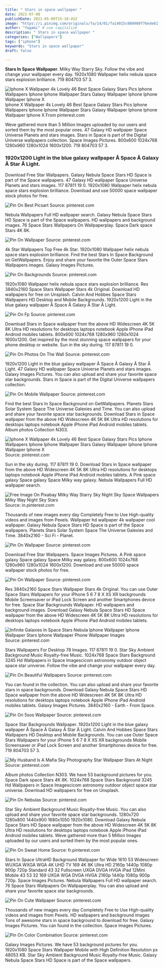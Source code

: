 ```yaml
---
title: " Stars in space wallpaper "
date: 2021-07-08
publishDate: 2021-05-09T15:18:45Z
image: "https://i.pinimg.com/originals/fa/14/01/fa14015c080980f76ede61ffc7e05afb.jpg"
author: "Yagami" # use capitalize
description: " Stars in space wallpaper "
categories: ["Wallpapers"]
tags: ["iphone"]
keywords: "Stars in space wallpaper"
draft: false

---
```



**Stars In Space Wallpaper**. Milky Way Starry Sky. Follow the vibe and change your wallpaper every day. 1920x1080 Wallpaper helix nebula space stars explosion brilliance. 719 804703 57 3.

![Iphone X Wallpaper 4k Lovely 46 Best Space Galaxy Stars Pics Iphone Wallpapers Iphone Iphone Wallpaper Stars Galaxy Wallpaper Iphone Iphone Wallpaper Iphone X](https://i.pinimg.com/originals/68/01/e5/6801e5756f670686c2b8e490e28e2bec.jpg "Iphone X Wallpaper 4k Lovely 46 Best Space Galaxy Stars Pics Iphone Wallpapers Iphone Iphone Wallpaper Stars Galaxy Wallpaper Iphone Iphone Wallpaper Iphone X")
Iphone X Wallpaper 4k Lovely 46 Best Space Galaxy Stars Pics Iphone Wallpapers Iphone Iphone Wallpaper Stars Galaxy Wallpaper Iphone Iphone Wallpaper Iphone X From pinterest.com


Weve gathered more than 5 Million Images uploaded by our users and sorted them by the most popular ones. 47 Galaxy HD wallpaper Space Universe Planets and stars images. Stars in Space is part of the Digital Universe wallpapers collection. Space Images Pictures. 800x600 1024x768 1280x960 1280x1024 1600x1200. 719 804703 57 3.

### 1920x1200 Light in the blue galaxy wallpaper Â Space Â Galaxy Â Star Â Light.

Download Free Star Wallpapers. Galaxy Nebula Space Stars HD Space is part of the Space wallpapers. 47 Galaxy HD wallpaper Space Universe Planets and stars images. 117 87811 19 0. 1920x1080 Wallpaper helix nebula space stars explosion brilliance. Download and use 50000 space wallpaper stock photos for free.


![Pin On Best Picsart](https://i.pinimg.com/originals/ca/52/90/ca529020405fa21bef1a044391b08056.jpg "Pin On Best Picsart")
Source: pinterest.com

Nebula Wallpapers Full HD wallpaper search. Galaxy Nebula Space Stars HD Space is part of the Space wallpapers. HD wallpapers and background images. 76 Space Stars Wallpapers On Wallpaperplay. Space Dark space Stars 4K 8K.

![Pin On Wallpaper](https://i.pinimg.com/originals/4e/f9/9e/4ef99e3c087cfdab99d71d15cc0fdb48.jpg "Pin On Wallpaper")
Source: pinterest.com

4k Star Wallpapers Top Free 4k Star. 1920x1080 Wallpaper helix nebula space stars explosion brilliance. Find the best Stars In Space Background on GetWallpapers. Enjoy and share your favorite the Outer Space Stars Wallpapers images. Galaxy Images Pictures.

![Pin On Backgrounds](https://i.pinimg.com/474x/a9/d2/d8/a9d2d809d42cd42587b47e168b8a2135.jpg "Pin On Backgrounds")
Source: pinterest.com

1920x1080 Wallpaper helix nebula space stars explosion brilliance. Res 3840x2160 Space Stars Wallpaper Stars 4k Original. Download HD wallpapers for free on Unsplash. Calvin And Hobbes Space Stars Wallpapers HD Desktop and Mobile Backgrounds. 1920x1200 Light in the blue galaxy wallpaper Â Space Â Galaxy Â Star Â Light.

![Pin On Fp](https://i.pinimg.com/originals/e3/6d/28/e36d28c490fe26653e50fbd17025f3ef.jpg "Pin On Fp")
Source: pinterest.com

Download Stars in Space wallpaper from the above HD Widescreen 4K 5K 8K Ultra HD resolutions for desktops laptops notebook Apple iPhone iPad Android mobiles tablets. 800x600 1024x768 1280x960 1280x1024 1600x1200. Get inspired by the most stunning space wallpapers for your phone desktop or website. Sun in the sky during. 117 87811 19 0.

![Pin On Photos On The Wall](https://i.pinimg.com/originals/d0/f9/a7/d0f9a7dd1790307d81e3d428026810e4.jpg "Pin On Photos On The Wall")
Source: pinterest.com

1920x1200 Light in the blue galaxy wallpaper Â Space Â Galaxy Â Star Â Light. 47 Galaxy HD wallpaper Space Universe Planets and stars images. Galaxy Images Pictures. You can also upload and share your favorite space star backgrounds. Stars in Space is part of the Digital Universe wallpapers collection.

![Pin On Mobile Wallpaper](https://i.pinimg.com/originals/98/7f/ba/987fba555a43f2a013dc8f468ce2acbf.jpg "Pin On Mobile Wallpaper")
Source: pinterest.com

Find the best Stars In Space Background on GetWallpapers. Planets Stars Solar System Space The Universe Galexies and Time. You can also upload and share your favorite space star backgrounds. Download Stars in Space wallpaper from the above HD Widescreen 4K 5K 8K Ultra HD resolutions for desktops laptops notebook Apple iPhone iPad Android mobiles tablets. Album photos Collection N303.

![Iphone X Wallpaper 4k Lovely 46 Best Space Galaxy Stars Pics Iphone Wallpapers Iphone Iphone Wallpaper Stars Galaxy Wallpaper Iphone Iphone Wallpaper Iphone X](https://i.pinimg.com/originals/68/01/e5/6801e5756f670686c2b8e490e28e2bec.jpg "Iphone X Wallpaper 4k Lovely 46 Best Space Galaxy Stars Pics Iphone Wallpapers Iphone Iphone Wallpaper Stars Galaxy Wallpaper Iphone Iphone Wallpaper Iphone X")
Source: pinterest.com

Sun in the sky during. 117 87811 19 0. Download Stars in Space wallpaper from the above HD Widescreen 4K 5K 8K Ultra HD resolutions for desktops laptops notebook Apple iPhone iPad Android mobiles tablets. A Pink space galaxy Space galaxy Space Milky way galaxy. Nebula Wallpapers Full HD wallpaper search.

![Free Image On Pixabay Milky Way Starry Sky Night Sky Space Wallpapers Milky Way Night Sky Stars](https://i.pinimg.com/originals/97/05/75/970575ac25fd82a1e33e746ae8c4014a.jpg "Free Image On Pixabay Milky Way Starry Sky Night Sky Space Wallpapers Milky Way Night Sky Stars")
Source: in.pinterest.com

Thousands of new images every day Completely Free to Use High-quality videos and images from Pexels. Wallpaper hd wallpaper 4k wallpaper cool wallpaper. Galaxy Nebula Space Stars HD Space is part of the Space wallpapers. Planets Stars Solar System Space The Universe Galexies and Time. 3840x2160 - Sci Fi - Planet.

![Pin On Wallpaper](https://i.pinimg.com/474x/ce/fa/ee/cefaeed5e016745ddb99adf5d30002c1.jpg "Pin On Wallpaper")
Source: pinterest.com

Download Free Star Wallpapers. Space Images Pictures. A Pink space galaxy Space galaxy Space Milky way galaxy. 800x600 1024x768 1280x960 1280x1024 1600x1200. Download and use 50000 space wallpaper stock photos for free.

![Pin On Wallpaper](https://i.pinimg.com/originals/02/3b/3d/023b3dac3c9d04d1f398f4177f382c09.jpg "Pin On Wallpaper")
Source: pinterest.com

Res 3840x2160 Space Stars Wallpaper Stars 4k Original. You can use Outer Space Stars Wallpapers for your iPhone 5 6 7 8 X XS XR backgrounds Mobile Screensaver or iPad Lock Screen and another Smartphones device for free. Space Star Backgrounds Wallpaper. HD wallpapers and background images. Download Galaxy Nebula Space Stars HD Space wallpaper from the above HD Widescreen 4K 5K 8K Ultra HD resolutions for desktops laptops notebook Apple iPhone iPad Android mobiles tablets.

![Infinite Galaxies In Space Stars Nebula Iphone Wallpaper Iphone Wallpaper Stars Iphone Wallpaper Phone Wallpaper Images](https://i.pinimg.com/originals/58/33/70/58337069d8b9962bbd830ab3b05fa693.jpg "Infinite Galaxies In Space Stars Nebula Iphone Wallpaper Iphone Wallpaper Stars Iphone Wallpaper Phone Wallpaper Images")
Source: pinterest.com

Stars Wallpapers For Desktop 78 Images. 117 87811 19 0. Star Sky Ambient Background Music Royalty-free Music. 1024x768 Space Stars Background 3245 Hd Wallpapers in Space Imagescicom astronomy outdoor object space star universe. Follow the vibe and change your wallpaper every day.

![Pin On Beautiful Wallpapers](https://i.pinimg.com/originals/2c/0c/5f/2c0c5f0cc16d31949a901951de05103c.jpg "Pin On Beautiful Wallpapers")
Source: pinterest.com

You can found in the collection. You can also upload and share your favorite stars in space backgrounds. Download Galaxy Nebula Space Stars HD Space wallpaper from the above HD Widescreen 4K 5K 8K Ultra HD resolutions for desktops laptops notebook Apple iPhone iPad Android mobiles tablets. Galaxy Images Pictures. 3840x2160 - Earth - From Space.

![Pin On 5sos Wallpaper](https://i.pinimg.com/originals/31/5e/54/315e54b8988fdd83d9d54764bfd752b4.jpg "Pin On 5sos Wallpaper")
Source: pinterest.com

Space Star Backgrounds Wallpaper. 1920x1200 Light in the blue galaxy wallpaper Â Space Â Galaxy Â Star Â Light. Calvin And Hobbes Space Stars Wallpapers HD Desktop and Mobile Backgrounds. You can use Outer Space Stars Wallpapers for your iPhone 5 6 7 8 X XS XR backgrounds Mobile Screensaver or iPad Lock Screen and another Smartphones device for free. 719 804703 57 3.

![My Husband Is A Mafia Sky Photography Star Wallpaper Stars At Night](https://i.pinimg.com/originals/60/08/11/60081133d405f9353bf85b4ca109fb46.jpg "My Husband Is A Mafia Sky Photography Star Wallpaper Stars At Night")
Source: pinterest.com

Album photos Collection N303. We have 53 background pictures for you. Space Dark space Stars 4K 8K. 1024x768 Space Stars Background 3245 Hd Wallpapers in Space Imagescicom astronomy outdoor object space star universe. Download HD wallpapers for free on Unsplash.

![Pin On Nebulas](https://i.pinimg.com/736x/ac/be/49/acbe49c3f106d163937b8c05c4d48b05.jpg "Pin On Nebulas")
Source: pinterest.com

Star Sky Ambient Background Music Royalty-free Music. You can also upload and share your favorite space star backgrounds. 1280x720 1280x800 1440x900 1680x1050 1920x1080. Download Galaxy Nebula Space Stars HD Space wallpaper from the above HD Widescreen 4K 5K 8K Ultra HD resolutions for desktops laptops notebook Apple iPhone iPad Android mobiles tablets. Weve gathered more than 5 Million Images uploaded by our users and sorted them by the most popular ones.

![Pin On Sweat Home](https://i.pinimg.com/originals/eb/7e/eb/eb7eeb51010d83ba19ae8728f35d557e.jpg "Pin On Sweat Home")
Source: fr.pinterest.com

Stars In Space UltraHD Background Wallpaper for Wide 1610 53 Widescreen WUXGA WXGA WGA 4K UHD TV 169 4K 8K Ultra HD 2160p 1440p 1080p 900p 720p Standard 43 32 Fullscreen UXGA DVGA HVGA iPad 12Mini Mobile 43 53 32 169 UXGA WGA DVGA HVGA 2160p 1440p 1080p 900p 720p. Space Images Pictures. Nebula Wallpapers Full HD wallpaper search. 76 Space Stars Wallpapers On Wallpaperplay. You can also upload and share your favorite space star backgrounds.

![Pin On Cute Wallpaper](https://i.pinimg.com/originals/4c/f2/da/4cf2da8bceacda13cfd5c3104a5837dc.jpg "Pin On Cute Wallpaper")
Source: pinterest.com

Thousands of new images every day Completely Free to Use High-quality videos and images from Pexels. HD wallpapers and background images Tons of awesome stars in space background to download for free. Galaxy Images Pictures. You can found in the collection. Space Images Pictures.

![Pin On Color Combination](https://i.pinimg.com/originals/fa/14/01/fa14015c080980f76ede61ffc7e05afb.jpg "Pin On Color Combination")
Source: pinterest.com

Galaxy Images Pictures. We have 53 background pictures for you. 1920x1080 Space Stars Wallpaper Mobile with High Definition Resolution px 48053 KB. Star Sky Ambient Background Music Royalty-free Music. Galaxy Nebula Space Stars HD Space is part of the Space wallpapers.

